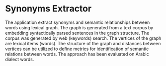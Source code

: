 # Synonyms Extractor

The application extract synonyms and semantic relationships between words using lexical graph. The graph is generated from a text corpus by embedding syntactically parsed sentences in the graph structure. The corpus was generated by web (keywords) search. The vertices of the graph are lexical items (words). The structure of the graph and distances between vertices can be utilized to define metrics for identification of semantic relations between words. The approach has been evaluated on Arabic dialect words. 

